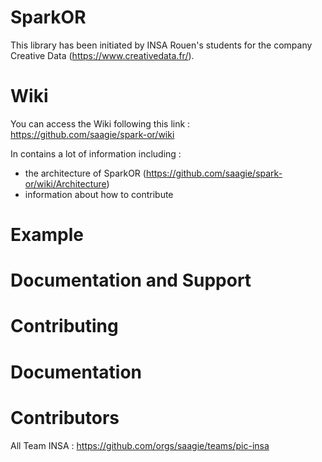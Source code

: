 SparkOR
========

This library has been initiated by INSA Rouen's students for the company Creative Data (https://www.creativedata.fr/).


Wiki
=====
You can access the Wiki following this link : https://github.com/saagie/spark-or/wiki

In contains a lot of information including :
  * the architecture of SparkOR (https://github.com/saagie/spark-or/wiki/Architecture)
  * information about how to contribute


Example
========


Documentation and Support
==========================


Contributing
===================


Documentation
===============


Contributors
=============
All Team INSA : https://github.com/orgs/saagie/teams/pic-insa
